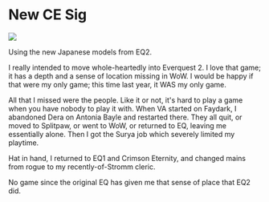 # New CE Sig

![](../images/britasig.jpg)

Using the new Japanese models from EQ2.

I really intended to move whole-heartedly into Everquest 2. I love that game; it has a depth and a sense of location missing in WoW. I would be happy if that were my only game; this time last year, it WAS my only game.

All that I missed were the people. Like it or not, it's hard to play a game when you have nobody to play it with. When VA started on Faydark, I abandoned Dera on Antonia Bayle and restarted there. They all quit, or moved to Splitpaw, or went to WoW, or returned to EQ, leaving me essentially alone. Then I got the Surya job which severely limited my playtime.

Hat in hand, I returned to EQ1 and Crimson Eternity, and changed mains from rogue to my recently-of-Stromm cleric.

No game since the original EQ has given me that sense of place that EQ2 did.
